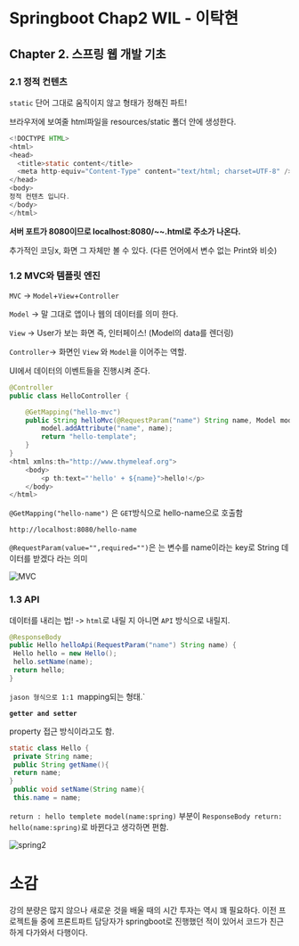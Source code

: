 # Springboot Chap2 WIL - 이탁현

## Chapter 2. 스프링 웹 개발 기초

### 2.1 정적 컨텐츠
`static` 단어 그대로 움직이지 않고 형태가 정해진 파트!

브라우저에 보여줄 html파일을 resources/static 폴더 안에 생성한다.

```java
<!DOCTYPE HTML>
<html>
<head>
  <title>static content</title>
  <meta http-equiv="Content-Type" content="text/html; charset=UTF-8" />
</head>
<body>
정적 컨텐츠 입니다.
</body>
</html>
```

**서버 포트가 8080이므로 localhost:8080/~~.html로 주소가 나온다.**

추가적인 코딩x, 화면 그 자체만 볼 수 있다. (다른 언어에서 변수 없는 Print와 비슷)

### 1.2 MVC와 템플릿 엔진

`MVC` → `Model`+`View`+`Controller`

`Model` -> 말 그대로 앱이나 웹의 데이터를 의미 한다.

`View` -> User가 보는 화면 즉, 인터페이스! (Model의 data를 렌더링)

`Controller`-> 화면인 `View` 와 `Model`을 이어주는 역할. 

UI에서 데이터의 이벤트들을 진행시켜 준다.

```java
@Controller
public class HelloController {

	@GetMapping("hello-mvc")
	public String helloMvc(@RequestParam("name") String name, Model model) {
		model.addAttribute("name", name);
		return "hello-template";
	}
}
<html xmlns:th="http://www.thymeleaf.org">
	<body>
		<p th:text="'hello' + ${name}">hello!</p>
	</body>
</html>
```

`@GetMapping("hello-name")` 은 `GET`방식으로 hello-name으로 호출함

`http://localhost:8080/hello-name`

`@RequestParam(value="",required="")`은 는 변수를 name이라는 key로 String 데이터를 받겠다 라는 의미

![MVC](https://github.com/Kongtaks/springboot/assets/144776756/1874c5ed-6ba8-4cb3-ade0-808695373049)


### 1.3 API

데이터를 내리는 법! -> `html`로 내릴 지 아니면 `API` 방식으로 내릴지.


```java
@ResponseBody
public Hello helloApi(RequestParam("name") String name) {
 Hello hello = new Hello();
 hello.setName(name);
 return hello;
}
```

`jason 형식으로 1:1 `mapping되는 형태.`

**`getter and setter`**

property 접근 방식이라고도 함.

```java
static class Hello {
 private String name;
 public String getName(){
 return name;
}
 public void setName(String name){
 this.name = name;

```
`return : hello templete model(name:spring)` 부분이
`ResponseBody return: hello(name:spring)`로 바뀐다고 생각하면 편함.

![spring2](https://github.com/Kongtaks/springboot/assets/144776756/a1768bf7-10b9-4438-b2e4-2f850f39ce31)




# 소감
강의 분량은 많지 않으나 새로운 것을 배울 때의 시간 투자는 역시 꽤 필요하다.
이전 프로젝트들 중에 프론트파트 담당자가 springboot로 진행했던 적이 있어서 코드가 친근하게 다가와서 다행이다.
